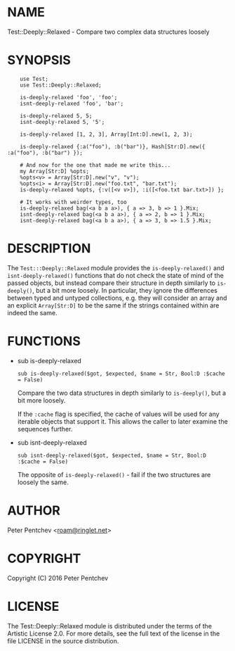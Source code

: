 NAME
====

Test::Deeply::Relaxed - Compare two complex data structures loosely

SYNOPSIS
========

        use Test;
        use Test::Deeply::Relaxed;

        is-deeply-relaxed 'foo', 'foo';
        isnt-deeply-relaxed 'foo', 'bar';

        is-deeply-relaxed 5, 5;
        isnt-deeply-relaxed 5, '5';

        is-deeply-relaxed [1, 2, 3], Array[Int:D].new(1, 2, 3);

        is-deeply-relaxed {:a("foo"), :b("bar")}, Hash[Str:D].new({ :a("foo"), :b("bar") });

        # And now for the one that made me write this...
        my Array[Str:D] %opts;
        %opts<v> = Array[Str:D].new("v", "v");
        %opts<i> = Array[Str:D].new("foo.txt", "bar.txt");
        is-deeply-relaxed %opts, {:v([<v v>]), :i([<foo.txt bar.txt>]) };

        # It works with weirder types, too
        is-deeply-relaxed bag(<a b a a>), { a => 3, b => 1 }.Mix;
        isnt-deeply-relaxed bag(<a b a a>), { a => 2, b => 1 }.Mix;
        isnt-deeply-relaxed bag(<a b a a>), { a => 3, b => 1.5 }.Mix;

DESCRIPTION
===========

The `Test:::Deeply::Relaxed` module provides the `is-deeply-relaxed()` and `isnt-deeply-relaxed()` functions that do not check the state of mind of the passed objects, but instead compare their structure in depth similarly to `is-deeply()`, but a bit more loosely. In particular, they ignore the differences between typed and untyped collections, e.g. they will consider an array and an explicit `Array[Str:D]` to be the same if the strings contained within are indeed the same.

FUNCTIONS
=========

  * sub is-deeply-relaxed

        sub is-deeply-relaxed($got, $expected, $name = Str, Bool:D :$cache = False)

    Compare the two data structures in depth similarly to `is-deeply()`, but a bit more loosely.

    If the `:cache` flag is specified, the cache of values will be used for any iterable objects that support it. This allows the caller to later examine the sequences further.

  * sub isnt-deeply-relaxed

        sub isnt-deeply-relaxed($got, $expected, $name = Str, Bool:D :$cache = False)

    The opposite of `is-deeply-relaxed()` - fail if the two structures are loosely the same.

AUTHOR
======

Peter Pentchev <[roam@ringlet.net](mailto:roam@ringlet.net)>

COPYRIGHT
=========

Copyright (C) 2016 Peter Pentchev

LICENSE
=======

The Test::Deeply::Relaxed module is distributed under the terms of the Artistic License 2.0. For more details, see the full text of the license in the file LICENSE in the source distribution.
